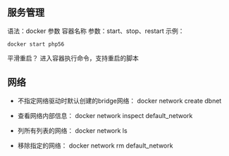## 服务管理
语法：docker 参数 容器名称
参数：start、stop、restart
示例：
```$xslt
docker start php56
```

平滑重启？ 进入容器执行命令，支持重启的脚本


## 网络

* 不指定网络驱动时默认创建的bridge网络：
docker network create dbnet

* 查看网络内部信息：
docker network inspect default_network

* 列所有列表的网络：
docker network  ls

* 移除指定的网络：
docker network rm default_network

